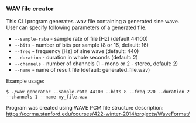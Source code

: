 ### WAV file creator

This CLI program generates .wav file containing a generated sine wave. User can specify following parameters of a generated file.
- `--sample-rate` - sample rate of file [Hz] (default 44100)
- `--bits` - number of bits per sample (8 or 16, default: 16)
- `--freq` - frequency [Hz] of sine wave (default: 440)
- `--duration` - duration in whole seconds (default: 2)
- `--channels` - number of channels (1 - mono or 2 - stereo, default: 2)
- `--name` - name of result file (default: generated_file.wav)

Example usage:
```
$ ./wav_generator --sample-rate 44100 --bits 8 --freq 220 --duration 2 --channels 1 --name my_file.wav
```

Program was created using WAVE PCM file structure description: https://ccrma.stanford.edu/courses/422-winter-2014/projects/WaveFormat/ 